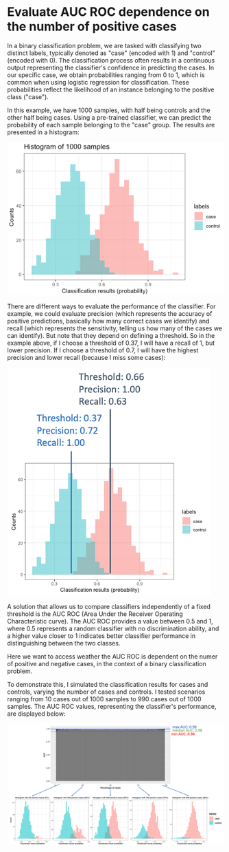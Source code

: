# Evaluate AUC ROC dependence on the number of positive cases

In a binary classification problem, we are tasked with classifying two distinct labels, typically denoted as "case" (encoded with 1) and "control" (encoded with 0). The classification process often results in a continuous output representing the classifier's confidence in predicting the cases. In our specific case, we obtain probabilities ranging from 0 to 1, which is common when using logistic regression for classification. These probabilities reflect the likelihood of an instance belonging to the positive class ("case").

In this example, we have 1000 samples, with half being controls and the other half being cases. Using a pre-trained classifier, we can predict the probability of each sample belonging to the "case" group. The results are presented in a histogram:

![alt text](https://raw.githubusercontent.com/AlessioMilanese/evaluate_AUC/main/plots/figure1.png)

There are different ways to evaluate the performance of the classifier. For example, we could evaluate precision (which represents the accuracy of positive predictions, basically how many correct cases we identify) and recall (which represents the sensitivity, telling us how many of the cases we can identify). But note that they depend on defining a threshold. So in the example above, if I choose a threshold of 0.37, I will have a recall of 1, but lower precision. If I choose a threshold of 0.7, I will have the highest precision and lower recall (because I miss some cases):

![alt text](https://raw.githubusercontent.com/AlessioMilanese/evaluate_AUC/main/plots/figure2.png)

A solution that allows us to compare classifiers independently of a fixed threshold is the AUC ROC (Area Under the Receiver Operating Characteristic curve). The AUC ROC provides a value between 0.5 and 1, where 0.5 represents a random classifier with no discrimination ability, and a higher value closer to 1 indicates better classifier performance in distinguishing between the two classes.

Here we want to access weather the AUC ROC is dependent on the numer of positive and negative cases, in the context of a binary classification problem. 

To demonstrate this, I simulated the classification results for cases and controls, varying the number of cases and controls. I tested scenarios ranging from 10 cases out of 1000 samples to 990 cases out of 1000 samples. The AUC ROC values, representing the classifier's performance, are displayed below:

![alt text](https://raw.githubusercontent.com/AlessioMilanese/evaluate_AUC/main/plots/figure_auc_1.png)
